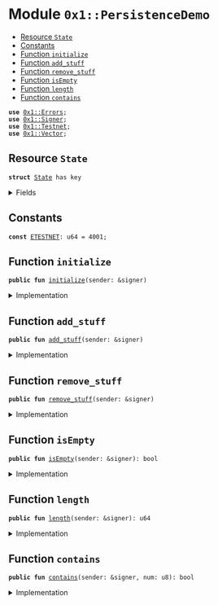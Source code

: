 
<a name="0x1_PersistenceDemo"></a>

# Module `0x1::PersistenceDemo`



-  [Resource `State`](#0x1_PersistenceDemo_State)
-  [Constants](#@Constants_0)
-  [Function `initialize`](#0x1_PersistenceDemo_initialize)
-  [Function `add_stuff`](#0x1_PersistenceDemo_add_stuff)
-  [Function `remove_stuff`](#0x1_PersistenceDemo_remove_stuff)
-  [Function `isEmpty`](#0x1_PersistenceDemo_isEmpty)
-  [Function `length`](#0x1_PersistenceDemo_length)
-  [Function `contains`](#0x1_PersistenceDemo_contains)


<pre><code><b>use</b> <a href="../../../../../../move-stdlib/docs/Errors.md#0x1_Errors">0x1::Errors</a>;
<b>use</b> <a href="../../../../../../move-stdlib/docs/Signer.md#0x1_Signer">0x1::Signer</a>;
<b>use</b> <a href="Testnet.md#0x1_Testnet">0x1::Testnet</a>;
<b>use</b> <a href="../../../../../../move-stdlib/docs/Vector.md#0x1_Vector">0x1::Vector</a>;
</code></pre>



<a name="0x1_PersistenceDemo_State"></a>

## Resource `State`



<pre><code><b>struct</b> <a href="Demos.md#0x1_PersistenceDemo_State">State</a> has key
</code></pre>



<details>
<summary>Fields</summary>


<dl>
<dt>
<code>hist: vector&lt;u8&gt;</code>
</dt>
<dd>

</dd>
</dl>


</details>

<a name="@Constants_0"></a>

## Constants


<a name="0x1_PersistenceDemo_ETESTNET"></a>



<pre><code><b>const</b> <a href="Demos.md#0x1_PersistenceDemo_ETESTNET">ETESTNET</a>: u64 = 4001;
</code></pre>



<a name="0x1_PersistenceDemo_initialize"></a>

## Function `initialize`



<pre><code><b>public</b> <b>fun</b> <a href="Demos.md#0x1_PersistenceDemo_initialize">initialize</a>(sender: &signer)
</code></pre>



<details>
<summary>Implementation</summary>


<pre><code><b>public</b> <b>fun</b> <a href="Demos.md#0x1_PersistenceDemo_initialize">initialize</a>(sender: &signer){
  // `<b>assert</b> can be used <b>to</b> evaluate a bool and exit the program <b>with</b>
  // an error code, e.g. testing <b>if</b> this is being run in testnet, and
  // throwing error 01.
  <b>assert</b>(is_testnet(), <a href="../../../../../../move-stdlib/docs/Errors.md#0x1_Errors_invalid_state">Errors::invalid_state</a>(<a href="Demos.md#0x1_PersistenceDemo_ETESTNET">ETESTNET</a>));
  // In the actual <b>module</b>, must <b>assert</b> that this is the sender is the association
  move_to&lt;<a href="Demos.md#0x1_PersistenceDemo_State">State</a>&gt;(sender, <a href="Demos.md#0x1_PersistenceDemo_State">State</a>{ hist: <a href="../../../../../../move-stdlib/docs/Vector.md#0x1_Vector_empty">Vector::empty</a>() });
}
</code></pre>



</details>

<a name="0x1_PersistenceDemo_add_stuff"></a>

## Function `add_stuff`



<pre><code><b>public</b> <b>fun</b> <a href="Demos.md#0x1_PersistenceDemo_add_stuff">add_stuff</a>(sender: &signer)
</code></pre>



<details>
<summary>Implementation</summary>


<pre><code><b>public</b> <b>fun</b> <a href="Demos.md#0x1_PersistenceDemo_add_stuff">add_stuff</a>(sender: &signer ) <b>acquires</b> <a href="Demos.md#0x1_PersistenceDemo_State">State</a> {
  <b>assert</b>(is_testnet(), <a href="../../../../../../move-stdlib/docs/Errors.md#0x1_Errors_invalid_state">Errors::invalid_state</a>(<a href="Demos.md#0x1_PersistenceDemo_ETESTNET">ETESTNET</a>));

  // Resource Struct state is always "borrowed" and "moved" and generally
  // cannot be copied. A <b>struct</b> can be mutably borrowed, <b>if</b> it is written <b>to</b>,
  // useing `borrow_global_mut`. Note the Type <a href="Demos.md#0x1_PersistenceDemo_State">State</a>
  <b>let</b> st = borrow_global_mut&lt;<a href="Demos.md#0x1_PersistenceDemo_State">State</a>&gt;(<a href="../../../../../../move-stdlib/docs/Signer.md#0x1_Signer_address_of">Signer::address_of</a>(sender));
  // the `&` <b>as</b> in Rust makes the assignment <b>to</b> a borrowed value. Each
  // <a href="../../../../../../move-stdlib/docs/Vector.md#0x1_Vector">Vector</a> operation below <b>with</b> <b>use</b> a st.hist and <b>return</b> it before the
  // next one can execute.
  <b>let</b> s = &<b>mut</b> st.hist;

  // Move has very limited data types. <a href="../../../../../../move-stdlib/docs/Vector.md#0x1_Vector">Vector</a> is the most sophisticated
  // and resembles a simplified Rust vector. Can be thought of <b>as</b> an array
  // of a single type.
  <a href="../../../../../../move-stdlib/docs/Vector.md#0x1_Vector_push_back">Vector::push_back</a>(s, 1);
  <a href="../../../../../../move-stdlib/docs/Vector.md#0x1_Vector_push_back">Vector::push_back</a>(s, 2);
  <a href="../../../../../../move-stdlib/docs/Vector.md#0x1_Vector_push_back">Vector::push_back</a>(s, 3);
}
</code></pre>



</details>

<a name="0x1_PersistenceDemo_remove_stuff"></a>

## Function `remove_stuff`



<pre><code><b>public</b> <b>fun</b> <a href="Demos.md#0x1_PersistenceDemo_remove_stuff">remove_stuff</a>(sender: &signer)
</code></pre>



<details>
<summary>Implementation</summary>


<pre><code><b>public</b> <b>fun</b> <a href="Demos.md#0x1_PersistenceDemo_remove_stuff">remove_stuff</a>(sender: &signer) <b>acquires</b> <a href="Demos.md#0x1_PersistenceDemo_State">State</a>{
  <b>assert</b>(is_testnet(), <a href="../../../../../../move-stdlib/docs/Errors.md#0x1_Errors_invalid_state">Errors::invalid_state</a>(<a href="Demos.md#0x1_PersistenceDemo_ETESTNET">ETESTNET</a>));
  <b>let</b> st = borrow_global_mut&lt;<a href="Demos.md#0x1_PersistenceDemo_State">State</a>&gt;(<a href="../../../../../../move-stdlib/docs/Signer.md#0x1_Signer_address_of">Signer::address_of</a>(sender));
  <b>let</b> s = &<b>mut</b> st.hist;

  <a href="../../../../../../move-stdlib/docs/Vector.md#0x1_Vector_pop_back">Vector::pop_back</a>&lt;u8&gt;(s);
  <a href="../../../../../../move-stdlib/docs/Vector.md#0x1_Vector_pop_back">Vector::pop_back</a>&lt;u8&gt;(s);
  <a href="../../../../../../move-stdlib/docs/Vector.md#0x1_Vector_remove">Vector::remove</a>&lt;u8&gt;(s, 0);
}
</code></pre>



</details>

<a name="0x1_PersistenceDemo_isEmpty"></a>

## Function `isEmpty`



<pre><code><b>public</b> <b>fun</b> <a href="Demos.md#0x1_PersistenceDemo_isEmpty">isEmpty</a>(sender: &signer): bool
</code></pre>



<details>
<summary>Implementation</summary>


<pre><code><b>public</b> <b>fun</b> <a href="Demos.md#0x1_PersistenceDemo_isEmpty">isEmpty</a>(sender: &signer): bool <b>acquires</b> <a href="Demos.md#0x1_PersistenceDemo_State">State</a> {
  <b>assert</b>(is_testnet(), <a href="../../../../../../move-stdlib/docs/Errors.md#0x1_Errors_invalid_state">Errors::invalid_state</a>(<a href="Demos.md#0x1_PersistenceDemo_ETESTNET">ETESTNET</a>));

  // Note this is not a mutable borrow. Read only.
  <b>let</b> st = borrow_global&lt;<a href="Demos.md#0x1_PersistenceDemo_State">State</a>&gt;(<a href="../../../../../../move-stdlib/docs/Signer.md#0x1_Signer_address_of">Signer::address_of</a>(sender));
  <a href="../../../../../../move-stdlib/docs/Vector.md#0x1_Vector_is_empty">Vector::is_empty</a>(&st.hist)
}
</code></pre>



</details>

<a name="0x1_PersistenceDemo_length"></a>

## Function `length`



<pre><code><b>public</b> <b>fun</b> <a href="Demos.md#0x1_PersistenceDemo_length">length</a>(sender: &signer): u64
</code></pre>



<details>
<summary>Implementation</summary>


<pre><code><b>public</b> <b>fun</b> <a href="Demos.md#0x1_PersistenceDemo_length">length</a>(sender: &signer): u64 <b>acquires</b> <a href="Demos.md#0x1_PersistenceDemo_State">State</a>{
  <b>assert</b>(is_testnet(), <a href="../../../../../../move-stdlib/docs/Errors.md#0x1_Errors_invalid_state">Errors::invalid_state</a>(<a href="Demos.md#0x1_PersistenceDemo_ETESTNET">ETESTNET</a>));
  <b>let</b> st = borrow_global&lt;<a href="Demos.md#0x1_PersistenceDemo_State">State</a>&gt;(<a href="../../../../../../move-stdlib/docs/Signer.md#0x1_Signer_address_of">Signer::address_of</a>(sender));
  <a href="../../../../../../move-stdlib/docs/Vector.md#0x1_Vector_length">Vector::length</a>(&st.hist)
}
</code></pre>



</details>

<a name="0x1_PersistenceDemo_contains"></a>

## Function `contains`



<pre><code><b>public</b> <b>fun</b> <a href="Demos.md#0x1_PersistenceDemo_contains">contains</a>(sender: &signer, num: u8): bool
</code></pre>



<details>
<summary>Implementation</summary>


<pre><code><b>public</b> <b>fun</b> <a href="Demos.md#0x1_PersistenceDemo_contains">contains</a>(sender: &signer, num: u8): bool <b>acquires</b> <a href="Demos.md#0x1_PersistenceDemo_State">State</a> {
  <b>assert</b>(is_testnet(), <a href="../../../../../../move-stdlib/docs/Errors.md#0x1_Errors_invalid_state">Errors::invalid_state</a>(<a href="Demos.md#0x1_PersistenceDemo_ETESTNET">ETESTNET</a>));
  <b>let</b> st = borrow_global&lt;<a href="Demos.md#0x1_PersistenceDemo_State">State</a>&gt;(<a href="../../../../../../move-stdlib/docs/Signer.md#0x1_Signer_address_of">Signer::address_of</a>(sender));
  <a href="../../../../../../move-stdlib/docs/Vector.md#0x1_Vector_contains">Vector::contains</a>(&st.hist, &num)
}
</code></pre>



</details>


[//]: # ("File containing references which can be used from documentation")
[ACCESS_CONTROL]: https://github.com/diem/dip/blob/main/dips/dip-2.md
[ROLE]: https://github.com/diem/dip/blob/main/dips/dip-2.md#roles
[PERMISSION]: https://github.com/diem/dip/blob/main/dips/dip-2.md#permissions
